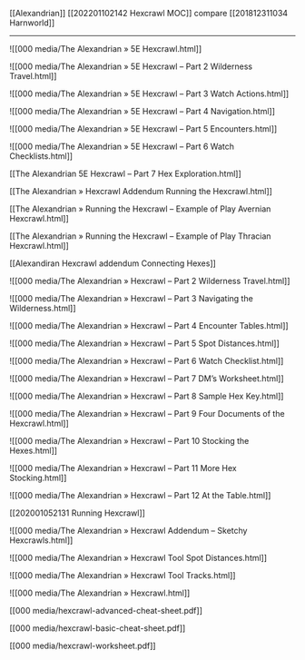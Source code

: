 [[Alexandrian]]
[[202201102142 Hexcrawl MOC]]
compare [[201812311034 Harnworld]]

---

![[000 media/The Alexandrian » 5E Hexcrawl.html]]

![[000 media/The Alexandrian » 5E Hexcrawl – Part 2 Wilderness Travel.html]]

![[000 media/The Alexandrian » 5E Hexcrawl – Part 3 Watch Actions.html]]

![[000 media/The Alexandrian » 5E Hexcrawl – Part 4 Navigation.html]]

![[000 media/The Alexandrian » 5E Hexcrawl – Part 5 Encounters.html]]

![[000 media/The Alexandrian » 5E Hexcrawl – Part 6 Watch Checklists.html]]

[[The Alexandrian 5E Hexcrawl – Part 7 Hex Exploration.html]]

[[The Alexandrian » Hexcrawl Addendum Running the Hexcrawl.html]]

[[The Alexandrian » Running the Hexcrawl – Example of Play Avernian Hexcrawl.html]]

[[The Alexandrian » Running the Hexcrawl – Example of Play Thracian Hexcrawl.html]]

[[Alexandiran Hexcrawl addendum Connecting Hexes]]



![[000 media/The Alexandrian » Hexcrawl – Part 2 Wilderness Travel.html]]

![[000 media/The Alexandrian » Hexcrawl – Part 3 Navigating the Wilderness.html]]

![[000 media/The Alexandrian » Hexcrawl – Part 4 Encounter Tables.html]]

![[000 media/The Alexandrian » Hexcrawl – Part 5 Spot Distances.html]]

![[000 media/The Alexandrian » Hexcrawl – Part 6 Watch Checklist.html]]

![[000 media/The Alexandrian » Hexcrawl – Part 7 DM’s Worksheet.html]]

![[000 media/The Alexandrian » Hexcrawl – Part 8 Sample Hex Key.html]]

![[000 media/The Alexandrian » Hexcrawl – Part 9 Four Documents of the Hexcrawl.html]]

![[000 media/The Alexandrian » Hexcrawl – Part 10 Stocking the Hexes.html]]

![[000 media/The Alexandrian » Hexcrawl – Part 11 More Hex Stocking.html]]

![[000 media/The Alexandrian » Hexcrawl – Part 12 At the Table.html]]

[[202001052131 Running Hexcrawl]]

![[000 media/The Alexandrian » Hexcrawl Addendum – Sketchy Hexcrawls.html]]

![[000 media/The Alexandrian » Hexcrawl Tool Spot Distances.html]]

![[000 media/The Alexandrian » Hexcrawl Tool Tracks.html]]

![[000 media/The Alexandrian » Hexcrawl.html]]

[[000 media/hexcrawl-advanced-cheat-sheet.pdf]]

[[000 media/hexcrawl-basic-cheat-sheet.pdf]]

[[000 media/hexcrawl-worksheet.pdf]]